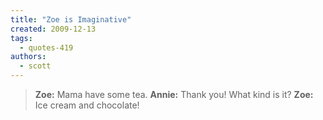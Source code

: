 ```yaml
---
title: "Zoe is Imaginative"
created: 2009-12-13
tags:
  - quotes-419
authors:
  - scott
---
```


> **Zoe:** Mama have some tea. **Annie:** Thank you! What kind is it? **Zoe:** Ice cream and chocolate!
